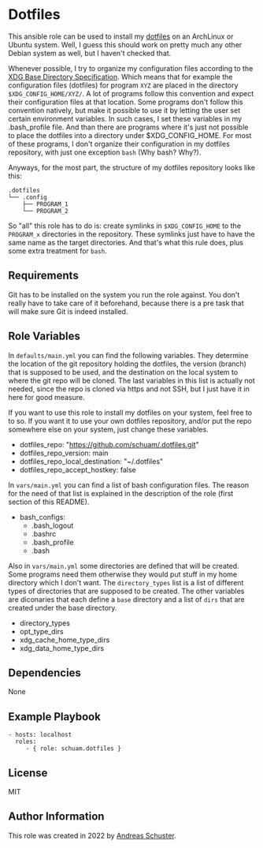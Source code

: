 # Dotfiles

This ansible role can be used to install my
[dotfiles](https://github.com/schuam/.dotfiles) on an ArchLinux or Ubuntu
system. Well, I guess this should work on pretty much any other Debian system
as well, but I haven't checked that.

Whenever possible, I try to organize my configuration files according to the
[XDG Base Directory Specification](https://specifications.freedesktop.org/basedir-spec/basedir-spec-latest.html).
Which means that for example the configuration files (dotfiles) for program
`XYZ` are placed in the directory `$XDG_CONFIG_HOME/XYZ/`. A lot of programs
follow this convention and expect their configuration files at that location.
Some programs don't follow this convention natively, but make it possible to
use it by letting the user set certain environment variables. In such cases, I
set these variables in my .bash_profile file. And than there are programs where
it's just not possible to place the dotfiles into a directory under
$XDG_CONFIG_HOME. For most of these programs, I don't organize their
configuration in my dotfiles repository, with just one exception `bash` (Why
bash? Why?).

Anyways, for the most part, the structure of my dotfiles repository looks like
this:

```
.dotfiles
└── .config
    ├── PROGRAM_1
    └── PROGRAM_2
```

So "all" this role has to do is: create symlinks in `$XDG_CONFIG_HOME` to the
`PROGRAM_x` directories in the repository. These symlinks just have to have the
same name as the target directories. And that's what this rule does, plus some
extra treatment for `bash`.


## Requirements

Git has to be installed on the system you run the role against. You don't
really have to take care of it beforehand, because there is a pre task that
will make sure Git is indeed installed.


## Role Variables

In `defaults/main.yml` you can find the following variables. They determine the
location of the git repository holding the dotfiles, the version (branch) that
is supposed to be used, and the destination on the local system to where the
git repo will be cloned. The last variables in this list is actually not
needed, since the repo is cloned via https and not SSH, but I just have it in
here for good measure.

If you want to use this role to install my dotfiles on your system, feel free
to to so. If you want it to use your own dotfiles repository, and/or put the
repo somewhere else on your system, just change these variables.

- dotfiles_repo: "https://github.com/schuam/.dotfiles.git"
- dotfiles_repo_version: main
- dotfiles_repo_local_destination: "~/.dotfiles"
- dotfiles_repo_accept_hostkey: false

In `vars/main.yml` you can find a list of bash configuration files. The
reason for the need of that list is explained in the description of the role
(first section of this README).

- bash_configs:
    - .bash_logout
    - .bashrc
    - .bash_profile
    - .bash

Also in `vars/main.yml` some directories are defined that will be created. Some
programs need them otherwise they would put stuff in my home directory which I
don't want. The `directory_types` list is a list of different types of
directories that are supposed to be created. The other variables are diconaries
that each define a `base` directory and a list of `dirs` that are created
under the base directory.

- directory_types
- opt_type_dirs
- xdg_cache_home_type_dirs
- xdg_data_home_type_dirs


## Dependencies

None


## Example Playbook

    - hosts: localhost
      roles:
         - { role: schuam.dotfiles }


## License

MIT


## Author Information

This role was created in 2022 by [Andreas Schuster](https://www.schuam.de/).

